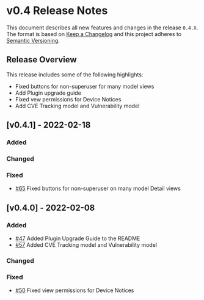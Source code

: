 # v0.4 Release Notes

This document describes all new features and changes in the release `0.4.X`. The format is based on [Keep a Changelog](https://keepachangelog.com/en/1.0.0/) and this project adheres to [Semantic Versioning](https://semver.org/spec/v2.0.0.html).

## Release Overview
This release includes some of the following highlights:
 - Fixed buttons for non-superuser for many model views
 - Add Plugin upgrade guide
 - Fixed vew permissions for Device Notices
 - Add CVE Tracking model and Vulnerability model

## [v0.4.1] - 2022-02-18

### Added

### Changed

### Fixed
- [#65](https://github.com/nautobot/nautobot-plugin-device-lifecycle-mgmt/issues/65) Fixed buttons for non-superuser on many model Detail views


## [v0.4.0] - 2022-02-08

### Added
- [#47](https://github.com/nautobot/nautobot-plugin-device-lifecycle-mgmt/issues/47) Added Plugin Upgrade Guide to the README
- [#57](https://github.com/nautobot/nautobot-plugin-device-lifecycle-mgmt/issues/57) Added CVE Tracking model and Vulnerability model

### Changed

### Fixed
- [#50](https://github.com/nautobot/nautobot-plugin-device-lifecycle-mgmt/issues/50) Fixed view permissions for Device Notices



